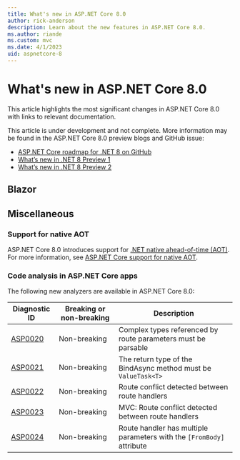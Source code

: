 ```yaml
---
title: What's new in ASP.NET Core 8.0
author: rick-anderson
description: Learn about the new features in ASP.NET Core 8.0.
ms.author: riande
ms.custom: mvc
ms.date: 4/1/2023
uid: aspnetcore-8
---
```

# What's new in ASP.NET Core 8.0
<!-- The next update of this needs to add this topic to the TOC -->
This article highlights the most significant changes in ASP.NET Core 8.0 with links to relevant documentation.

This article is under development and not complete. More information may be found in the ASP.NET Core 8.0 preview blogs and GitHub issue:

* [ASP.NET Core roadmap for .NET 8 on GitHub](https://github.com/dotnet/aspnetcore/issues/44984) 
* [What’s new in .NET 8 Preview 1](https://devblogs.microsoft.com/dotnet/asp-net-core-updates-in-dotnet-8-preview-1/)
* [What’s new in .NET 8 Preview 2](https://devblogs.microsoft.com/dotnet/asp-net-core-updates-in-dotnet-8-preview-2/)

## Blazor

## Miscellaneous

### Support for native AOT

ASP.NET Core 8.0 introduces support for [.NET native ahead-of-time (AOT)](/dotnet/core/deploying/native-aot/). For more information, see [ASP.NET Core support for native AOT](xref:fundamentals/native-aot).

### Code analysis in ASP.NET Core apps

The following new analyzers are available in ASP.NET Core 8.0:

| Diagnostic ID    | Breaking or non-breaking | Description |
|-------|-------|----------------------------|
| [ASP0020](xref:diagnostics/asp0020) | Non-breaking             | Complex types referenced by route parameters must be parsable |
| [ASP0021](xref:diagnostics/asp0021) | Non-breaking             | The return type of the BindAsync method must be `ValueTask<T>` |
| [ASP0022](xref:diagnostics/asp0022) | Non-breaking             | Route conflict detected between route handlers |
| [ASP0023](xref:diagnostics/asp0023) | Non-breaking             | MVC: Route conflict detected between route handlers |
| [ASP0024](xref:diagnostics/asp0024) | Non-breaking             | Route handler has multiple parameters with the `[FromBody]` attribute |
<!--
## API controllers

## Minimal APIs

## gRPC
-->